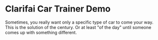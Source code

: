 Clarifai Car Trainer Demo
=========================

Sometimes, you really want only a specific type of car to come your way.
This is the solution of the century.
Or at least "of the day" until someone comes up with something different.
